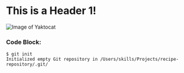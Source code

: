# This is a Header 1!
![Image of Yaktocat](https://octodex.github.com/images/yaktocat.png)

### Code Block:
```
$ git init
Initialized empty Git repository in /Users/skills/Projects/recipe-repository/.git/
```
